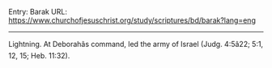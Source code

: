 Entry: Barak
URL: https://www.churchofjesuschrist.org/study/scriptures/bd/barak?lang=eng

---

Lightning. At Deborahâs command, led the army of Israel (Judg. 4:5â22; 5:1, 12, 15; Heb. 11:32).
